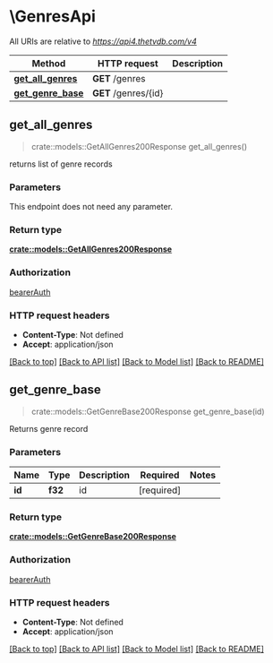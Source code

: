 # \GenresApi

All URIs are relative to *https://api4.thetvdb.com/v4*

Method | HTTP request | Description
------------- | ------------- | -------------
[**get_all_genres**](GenresApi.md#get_all_genres) | **GET** /genres | 
[**get_genre_base**](GenresApi.md#get_genre_base) | **GET** /genres/{id} | 



## get_all_genres

> crate::models::GetAllGenres200Response get_all_genres()


returns list of genre records

### Parameters

This endpoint does not need any parameter.

### Return type

[**crate::models::GetAllGenres200Response**](getAllGenres_200_response.md)

### Authorization

[bearerAuth](../README.md#bearerAuth)

### HTTP request headers

- **Content-Type**: Not defined
- **Accept**: application/json

[[Back to top]](#) [[Back to API list]](../README.md#documentation-for-api-endpoints) [[Back to Model list]](../README.md#documentation-for-models) [[Back to README]](../README.md)


## get_genre_base

> crate::models::GetGenreBase200Response get_genre_base(id)


Returns genre record

### Parameters


Name | Type | Description  | Required | Notes
------------- | ------------- | ------------- | ------------- | -------------
**id** | **f32** | id | [required] |

### Return type

[**crate::models::GetGenreBase200Response**](getGenreBase_200_response.md)

### Authorization

[bearerAuth](../README.md#bearerAuth)

### HTTP request headers

- **Content-Type**: Not defined
- **Accept**: application/json

[[Back to top]](#) [[Back to API list]](../README.md#documentation-for-api-endpoints) [[Back to Model list]](../README.md#documentation-for-models) [[Back to README]](../README.md)

